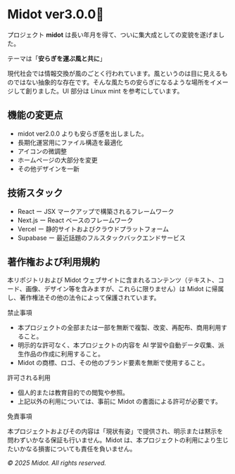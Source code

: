 # Midot ver3.0.0🍅

プロジェクト **midot** は長い年月を得て、ついに集大成としての変貌を遂げました。

テーマは「**安らぎを運ぶ風と共に**」

現代社会では情報交換が風のごとく行われています。風というのは目に見えるものではない抽象的な存在です。そんな風たちの安らぎになるような場所をイメージして創りました。UI 部分は Linux mint を参考にしています。

## 機能の変更点

- midot ver2.0.0 よりも安らぎ感を出しました。
- 長期化運営用にファイル構造を最適化
- アイコンの微調整
- ホームページの大部分を変更
- その他デザインを一新

## 技術スタック

- React ー JSX マークアップで構築されるフレームワーク
- Next.js ー React ベースのフレームワーク
- Vercel ー 静的サイトおよびクラウドプラットフォーム
- Supabase ー 最近話題のフルスタックバックエンドサービス

## 著作権および利用規約

本リポジトリおよび Midot ウェブサイトに含まれるコンテンツ（テキスト、コード、画像、デザイン等を含みますが、これらに限りません）は Midot に帰属し、著作権法その他の法令によって保護されています。

禁止事項

- 本プロジェクトの全部または一部を無断で複製、改変、再配布、商用利用すること。
- 明示的な許可なく、本プロジェクトの内容を AI 学習や自動データ収集、派生作品の作成に利用すること。
- Midot の商標、ロゴ、その他のブランド要素を無断で使用すること。

許可される利用

- 個人的または教育目的での閲覧や参照。
- 上記以外の利用については、事前に Midot の書面による許可が必要です。

免責事項

本プロジェクトおよびその内容は「現状有姿」で提供され、明示または黙示を問わずいかなる保証も行いません。Midot は、本プロジェクトの利用により生じたいかなる損害についても責任を負いません。

_© 2025 Midot. All rights reserved._

